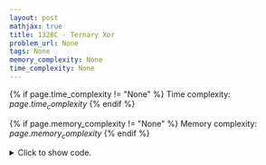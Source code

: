 ```yaml
---
layout: post
mathjax: true
title: 1328C - Ternary Xor
problem_url: None
tags: None
memory_complexity: None
time_complexity: None
---
```




{% if page.time_complexity != "None" %}
Time complexity: ${{ page.time_complexity }}$
{% endif %}

{% if page.memory_complexity != "None" %}
Memory complexity: ${{ page.memory_complexity }}$
{% endif %}

<details>
<summary>
<p style="display:inline">Click to show code.</p>
</summary>
```cpp
{% raw %}
using namespace std;
int main(void)
{
    int t, n, x, y;
    bool bigger;
    string s, a, b;
    cin >> t;
    while (t--)
    {
        cin >> n >> s;
        bigger = false;
        for (int i = 0; i < n; ++i)
        {
            if (not bigger)
            {
                y = (s[i] - '0') / 2;
                x = (s[i] - '0') - y;
                a.push_back(x + '0');
                b.push_back(y + '0');
                if (x > y)
                    bigger = true;
            }
            else
            {
                a.push_back('0');
                b.push_back(s[i]);
            }
        }
        cout << a << endl << b << endl;
        a.clear();
        b.clear();
    }
    return 0;
}

{% endraw %}
```
</details>


